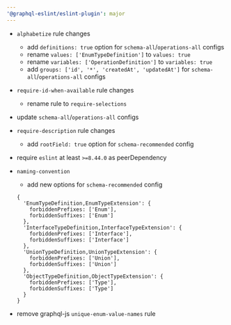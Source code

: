 ```yaml
---
'@graphql-eslint/eslint-plugin': major
---
```


- `alphabetize` rule changes

  - add `definitions: true` option for `schema-all`/`operations-all` configs
  - rename `values: ['EnumTypeDefinition']` to `values: true`
  - rename `variables: ['OperationDefinition']` to `variables: true`
  - add `groups: ['id', '*', 'createdAt', 'updatedAt']` for `schema-all`/`operations-all` configs

- `require-id-when-available` rule changes

  - rename rule to `require-selections`

- update `schema-all`/`operations-all` configs

- `require-description` rule changes

  - add `rootField: true` option for `schema-recommended` config

- require `eslint` at least `>=8.44.0` as peerDependency

- `naming-convention`

  - add new options for `schema-recommended` config

  ```json5
  {
    'EnumTypeDefinition,EnumTypeExtension': {
      forbiddenPrefixes: ['Enum'],
      forbiddenSuffixes: ['Enum']
    },
    'InterfaceTypeDefinition,InterfaceTypeExtension': {
      forbiddenPrefixes: ['Interface'],
      forbiddenSuffixes: ['Interface']
    },
    'UnionTypeDefinition,UnionTypeExtension': {
      forbiddenPrefixes: ['Union'],
      forbiddenSuffixes: ['Union']
    },
    'ObjectTypeDefinition,ObjectTypeExtension': {
      forbiddenPrefixes: ['Type'],
      forbiddenSuffixes: ['Type']
    }
  }
  ```

- remove graphql-js `unique-enum-value-names` rule
